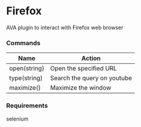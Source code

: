 # Firefox

AVA plugin to interact with Firefox web browser

### Commands

Name | Action
------------ | -------------
open(string) | Open the specified URL
type(string) | Search the query on youtube
maximize() | Maximize the window

### Requirements

selenium
